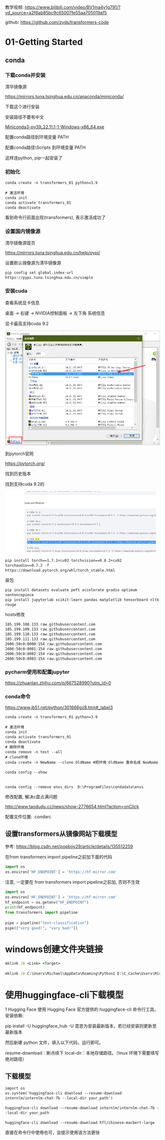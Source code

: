 教学视频: https://www.bilibili.com/video/BV1ma4y1g791/?vd_source=a2f6ab85bc9c65007fe55aa705019af5

github: https://github.com/zyds/transformers-code



# 01-Getting Started

## conda

### 下载conda并安装

清华镜像源

https://mirrors.tuna.tsinghua.edu.cn/anaconda/miniconda/

下载这个进行安装

安装路径不要有中文

[Miniconda3-py39_22.11.1-1-Windows-x86_64.exe](https://mirrors.tuna.tsinghua.edu.cn/anaconda/miniconda/Miniconda3-py39_22.11.1-1-Windows-x86_64.exe)

配置conda路径到环境变量 PATH

配置conda路径\Scripts 到环境变量 PATH

这样连python, pip一起安装了



### 初始化

```shell
conda create -n transformers_01 python=3.9

# 激活环境
conda init
conda activate transformers_01
conda deactivate
```

看到命令行前面出现(transformers), 表示激活成功了

### 设置国内镜像源

清华镜像源首页

https://mirrors.tuna.tsinghua.edu.cn/help/pypi/

设置默认镜像源为清华镜像源

```
pip config set global.index-url https://pypi.tuna.tsinghua.edu.cn/simple
```



### 安装cuda

查看系统显卡信息

桌面 -> 右键 -> NVIDIA控制面板 -> 左下角 系统信息

显卡最高支持cuda 9.2

![image-20240204003053286](image/image-20240204003053286.png)

到pytorch官网

https://pytorch.org/

找到历史版本

找到支持cuda 9.2的

![image-20240204003641459](image/image-20240204003641459.png)

```
pip install torch==1.7.1+cu92 torchvision==0.8.2+cu92 torchaudio==0.7.2 -f https://download.pytorch.org/whl/torch_stable.html
```



装包

```shell
pip install datasets evaluate peft accelerate gradio optimum sentencepiece
pip install jupyterlab scikit-learn pandas matplotlib tensorboard nltk rouge

```



hosts修改

```
185.199.108.133 raw.githubusercontent.com
185.199.109.133 raw.githubusercontent.com
185.199.110.133 raw.githubusercontent.com
185.199.111.133 raw.githubusercontent.com
2606:50c0:8000:154 raw.githubusercontent.com
2606:50c0:8001:154 raw.githubusercontent.com
2606:50c0:8002:154 raw.githubusercontent.com
2606:50c0:8003:154 raw.githubusercontent.com
```



### pycharm使用和配置jupyter

https://zhuanlan.zhihu.com/p/667528990?utm_id=0



### conda命令

https://www.jb51.net/python/301666gz8.htm#_label3

```
conda create -n transformers_01 python=3.9

# 激活环境
conda init
conda activate transformers_01
conda deactivate
# 删除环境
conda remove -n test --all
# clone环境
conda create -n NewName --clone OldName #把环境 OldName 重命名成 NewName

conda config --show


conda config --remove envs_dirs  D:\ProgramFiles\condadata\envs
```

修改配置, 解决c盘占满问题

http://www.taodudu.cc/news/show-2776654.html?action=onClick



配置文件位置: .condarc





## 设置transformers从镜像网站下载模型

参考: https://blog.csdn.net/popboy29/article/details/135512259

在from transformers import pipeline之前加下面的代码

```python
import os
os.environ['HF_ENDPOINT'] = 'https://hf-mirror.com'
```



注意, 一定要在 from transformers import pipeline之前加, 否则不生效

```python
import os
os.environ['HF_ENDPOINT'] = 'https://hf-mirror.com'
hf_endpoint = os.getenv("HF_ENDPOINT")
print(hf_endpoint)
from transformers import pipeline

pipe = pipeline("text-classification")
pipe(["very good!", "vary bad!"])
```
# windows创建文件夹链接
```cmd
mklink /D <Link> <Target>

mklink /D C:\Users\Michael\AppData\Roaming\Python1 E:\C_Cache\Users\Michael\AppData\Roaming\Python

```

# 使用huggingface-cli下载模型
1 Hugging Face
使用 Hugging Face 官方提供的 huggingface-cli 命令行工具。安装依赖:

pip install -U huggingface_hub
-U 意思为安装最新版本，若已经安装则更新至最新版本

然后新建 python 文件，填入以下代码，运行即可。

resume-download：断点续下
local-dir：本地存储路径。（linux 环境下需要填写绝对路径）


## 下载模型
```angular2html
import os
os.system('huggingface-cli download --resume-download internlm/internlm-chat-7b --local-dir your_path')

huggingface-cli download --resume-download internlm/internlm-chat-7b --local-dir your_path

huggingface-cli download --resume-download hfl/chinese-macbert-large
```

直接在命令行中使用也可，会提示使用该方法更快